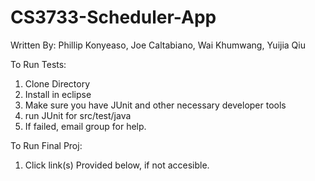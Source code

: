 # CS3733-Scheduler-App

Written By: Phillip Konyeaso, Joe Caltabiano, Wai Khumwang, Yuijia Qiu

To Run Tests:
1. Clone Directory
2. Install in eclipse
3. Make sure you have JUnit and other necessary developer tools
4. run JUnit for src/test/java
5. If failed, email group for help.

To Run Final Proj:
1. Click link(s) Provided below, if not accesible.